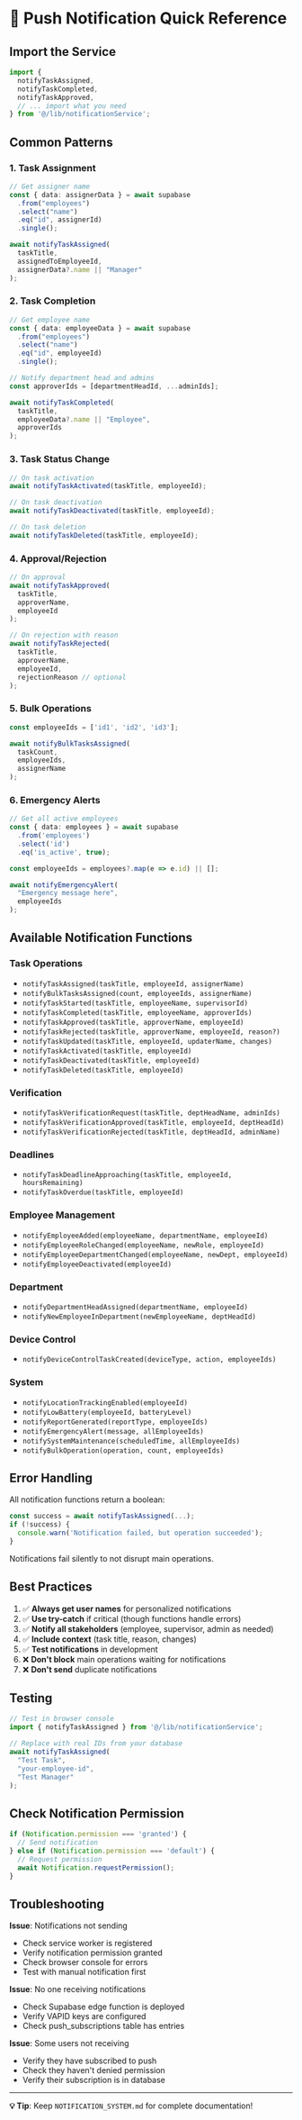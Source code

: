# 🔔 Push Notification Quick Reference

## Import the Service

```typescript
import { 
  notifyTaskAssigned,
  notifyTaskCompleted,
  notifyTaskApproved,
  // ... import what you need
} from '@/lib/notificationService';
```

## Common Patterns

### 1. Task Assignment
```typescript
// Get assigner name
const { data: assignerData } = await supabase
  .from("employees")
  .select("name")
  .eq("id", assignerId)
  .single();

await notifyTaskAssigned(
  taskTitle,
  assignedToEmployeeId,
  assignerData?.name || "Manager"
);
```

### 2. Task Completion
```typescript
// Get employee name
const { data: employeeData } = await supabase
  .from("employees")
  .select("name")
  .eq("id", employeeId)
  .single();

// Notify department head and admins
const approverIds = [departmentHeadId, ...adminIds];

await notifyTaskCompleted(
  taskTitle,
  employeeData?.name || "Employee",
  approverIds
);
```

### 3. Task Status Change
```typescript
// On task activation
await notifyTaskActivated(taskTitle, employeeId);

// On task deactivation
await notifyTaskDeactivated(taskTitle, employeeId);

// On task deletion
await notifyTaskDeleted(taskTitle, employeeId);
```

### 4. Approval/Rejection
```typescript
// On approval
await notifyTaskApproved(
  taskTitle,
  approverName,
  employeeId
);

// On rejection with reason
await notifyTaskRejected(
  taskTitle,
  approverName,
  employeeId,
  rejectionReason // optional
);
```

### 5. Bulk Operations
```typescript
const employeeIds = ['id1', 'id2', 'id3'];

await notifyBulkTasksAssigned(
  taskCount,
  employeeIds,
  assignerName
);
```

### 6. Emergency Alerts
```typescript
// Get all active employees
const { data: employees } = await supabase
  .from('employees')
  .select('id')
  .eq('is_active', true);

const employeeIds = employees?.map(e => e.id) || [];

await notifyEmergencyAlert(
  "Emergency message here",
  employeeIds
);
```

## Available Notification Functions

### Task Operations
- `notifyTaskAssigned(taskTitle, employeeId, assignerName)`
- `notifyBulkTasksAssigned(count, employeeIds, assignerName)`
- `notifyTaskStarted(taskTitle, employeeName, supervisorId)`
- `notifyTaskCompleted(taskTitle, employeeName, approverIds)`
- `notifyTaskApproved(taskTitle, approverName, employeeId)`
- `notifyTaskRejected(taskTitle, approverName, employeeId, reason?)`
- `notifyTaskUpdated(taskTitle, employeeId, updaterName, changes)`
- `notifyTaskActivated(taskTitle, employeeId)`
- `notifyTaskDeactivated(taskTitle, employeeId)`
- `notifyTaskDeleted(taskTitle, employeeId)`

### Verification
- `notifyTaskVerificationRequest(taskTitle, deptHeadName, adminIds)`
- `notifyTaskVerificationApproved(taskTitle, employeeId, deptHeadId)`
- `notifyTaskVerificationRejected(taskTitle, deptHeadId, adminName)`

### Deadlines
- `notifyTaskDeadlineApproaching(taskTitle, employeeId, hoursRemaining)`
- `notifyTaskOverdue(taskTitle, employeeId)`

### Employee Management
- `notifyEmployeeAdded(employeeName, departmentName, employeeId)`
- `notifyEmployeeRoleChanged(employeeName, newRole, employeeId)`
- `notifyEmployeeDepartmentChanged(employeeName, newDept, employeeId)`
- `notifyEmployeeDeactivated(employeeId)`

### Department
- `notifyDepartmentHeadAssigned(departmentName, employeeId)`
- `notifyNewEmployeeInDepartment(newEmployeeName, deptHeadId)`

### Device Control
- `notifyDeviceControlTaskCreated(deviceType, action, employeeIds)`

### System
- `notifyLocationTrackingEnabled(employeeId)`
- `notifyLowBattery(employeeId, batteryLevel)`
- `notifyReportGenerated(reportType, employeeIds)`
- `notifyEmergencyAlert(message, allEmployeeIds)`
- `notifySystemMaintenance(scheduledTime, allEmployeeIds)`
- `notifyBulkOperation(operation, count, employeeIds)`

## Error Handling

All notification functions return a boolean:
```typescript
const success = await notifyTaskAssigned(...);
if (!success) {
  console.warn('Notification failed, but operation succeeded');
}
```

Notifications fail silently to not disrupt main operations.

## Best Practices

1. ✅ **Always get user names** for personalized notifications
2. ✅ **Use try-catch** if critical (though functions handle errors)
3. ✅ **Notify all stakeholders** (employee, supervisor, admin as needed)
4. ✅ **Include context** (task title, reason, changes)
5. ✅ **Test notifications** in development
6. ❌ **Don't block** main operations waiting for notifications
7. ❌ **Don't send** duplicate notifications

## Testing

```typescript
// Test in browser console
import { notifyTaskAssigned } from '@/lib/notificationService';

// Replace with real IDs from your database
await notifyTaskAssigned(
  "Test Task",
  "your-employee-id",
  "Test Manager"
);
```

## Check Notification Permission

```typescript
if (Notification.permission === 'granted') {
  // Send notification
} else if (Notification.permission === 'default') {
  // Request permission
  await Notification.requestPermission();
}
```

## Troubleshooting

**Issue**: Notifications not sending
- Check service worker is registered
- Verify notification permission granted
- Check browser console for errors
- Test with manual notification first

**Issue**: No one receiving notifications
- Check Supabase edge function is deployed
- Verify VAPID keys are configured
- Check push_subscriptions table has entries

**Issue**: Some users not receiving
- Verify they have subscribed to push
- Check they haven't denied permission
- Verify their subscription is in database

---

**💡 Tip**: Keep `NOTIFICATION_SYSTEM.md` for complete documentation!

